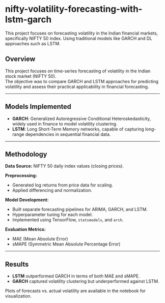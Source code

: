 # nifty-volatility-forecasting-with-lstm-garch
This project focuses on forecasting volatility in the Indian financial markets, specifically NIFTY 50 index. Using traditional models like GARCH and DL approaches such as LSTM. 

## Overview
This project focuses on time-series forecasting of volatility in the Indian stock market (NIFTY 50).  
The objective was to compare GARCH and LSTM approaches for predicting volatility and assess their practical applicability in financial forecasting.

---

## Models Implemented
- **GARCH**: Generalized Autoregressive Conditional Heteroskedasticity, widely used in finance to model volatility clustering.  
- **LSTM**: Long Short-Term Memory networks, capable of capturing long-range dependencies in sequential financial data.  

---

## Methodology
**Data Source:** NIFTY 50 daily index values (closing prices).  

**Preprocessing:**
- Generated log returns from price data for scaling. 
- Applied differencing and normalization.  

**Model Development:**
- Built separate forecasting pipelines for ARIMA, GARCH, and LSTM.  
- Hyperparameter tuning for each model.  
- Implemented using TensorFlow, `statsmodels`, and `arch`.  

**Evaluation Metrics:**
- MAE (Mean Absolute Error)  
- sMAPE (Symmetric Mean Absolute Percentage Error)  

---

## Results
- **LSTM** outperformed GARCH in terms of both MAE and sMAPE.   
- **GARCH** captured volatility clustering but underperformed against LSTM.  

Plots of forecasts vs. actual volatility are available in the notebook for visualization.
